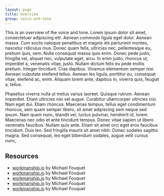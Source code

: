 ```yaml
---
layout: page
title: Overview
group: voice-and-tone
---
```


This is an overview of the voice and tone. Lorem ipsum dolor sit amet, consectetuer adipiscing elit. Aenean commodo ligula eget dolor. Aenean massa. Cum sociis natoque penatibus et magnis dis parturient montes, nascetur ridiculus mus. Donec quam felis, ultricies nec, pellentesque eu, pretium quis, sem. Nulla consequat massa quis enim. Donec pede justo, fringilla vel, aliquet nec, vulputate eget, arcu. In enim justo, rhoncus ut, imperdiet a, venenatis vitae, justo. Nullam dictum felis eu pede mollis pretium. Integer tincidunt. Cras dapibus. Vivamus elementum semper nisi. Aenean vulputate eleifend tellus. Aenean leo ligula, porttitor eu, consequat vitae, eleifend ac, enim. Aliquam lorem ante, dapibus in, viverra quis, feugiat a, tellus. 

Phasellus viverra nulla ut metus varius laoreet. Quisque rutrum. Aenean imperdiet. Etiam ultricies nisi vel augue. Curabitur ullamcorper ultricies nisi. Nam eget dui. Etiam rhoncus. Maecenas tempus, tellus eget condimentum rhoncus, sem quam semper libero, sit amet adipiscing sem neque sed ipsum. Nam quam nunc, blandit vel, luctus pulvinar, hendrerit id, lorem. Maecenas nec odio et ante tincidunt tempus. Donec vitae sapien ut libero venenatis faucibus. Nullam quis ante. Etiam sit amet orci eget eros faucibus tincidunt. Duis leo. Sed fringilla mauris sit amet nibh. Donec sodales sagittis magna. Sed consequat, leo eget bibendum sodales, augue velit cursus nunc,

<div class="block">
<h2 class="section-heading">Resources</h2>
<ul class="block__list">
	<li class="block__item">
		<a href="http://workmanship.io/" class="block__link">workmanship.io</a> by Michael Fouquet
	</li>
	<li class="block__item">
		<a href="http://workmanship.io/" class="block__link">workmanship.io</a> by Michael Fouquet
	</li>
	<li class="block__item">
		<a href="http://workmanship.io/" class="block__link">workmanship.io</a> by Michael Fouquet
	</li>
	<li class="block__item">
		<a href="http://workmanship.io/" class="block__link">workmanship.io</a> by Michael Fouquet
	</li>
	<li class="block__item">
		<a href="http://workmanship.io/" class="block__link">workmanship.io</a> by Michael Fouquet
	</li>
</ul>
</div>

